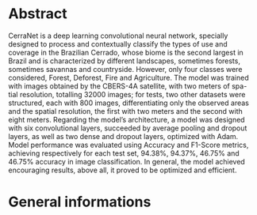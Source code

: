 # Abstract
CerraNet is a deep learning convolutional neural network, specially designed to process and contextually classify the types of use and coverage in the Brazilian Cerrado, whose biome is the second largest in Brazil and is characterized by different landscapes, sometimes forests, sometimes savannas and countryside. However, only four classes were considered, Forest, Deforest, Fire and Agriculture. The model was trained with images obtained by the CBERS-4A satellite, with two meters of spa- tial resolution, totalling 32000 images; for tests, two other datasets were structured, each with 800 images, differentiating only the observed areas and the spatial resolution, the first with two meters and the second with eight meters. Regarding the model’s architecture, a model was designed with six convolutional layers, succeeded by average pooling and dropout layers, as well as two dense and dropout layers, optimized with Adam. Model performance was evaluated using Accuracy and F1-Score metrics, achieving respectively for each test set, 94.38%, 94.37%, 46.75% and 46.75% accuracy in image classification. In general, the model achieved encouraging results, above all, it proved to be optimized and efficient.

# General informations

